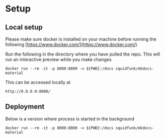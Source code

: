 # Setup 

## Local setup

Please make sure docker is installed on your machine before running the following
[https://www.docker.com/](https://www.docker.com/)

Run the following in the directory where you have pulled the repo. This will run an interactive preview while you make changes

    docker run --rm -it -p 8000:8000 -v ${PWD}:/docs squidfunk/mkdocs-material

This can be accessed locally at
    
    http://0.0.0.0:8000/

## Deployment
Below is a version where process is started in the background

    docker run --rm -it -p 8000:8000 -v ${PWD}:/docs squidfunk/mkdocs-material
